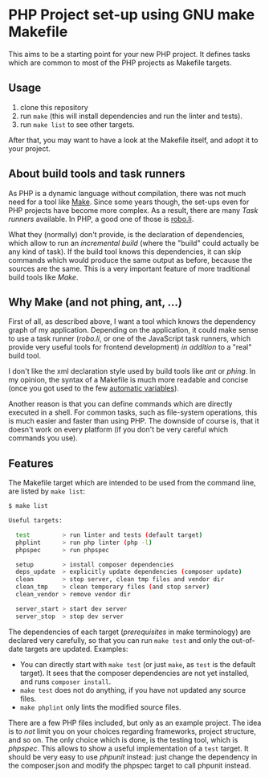 PHP Project set-up using GNU make Makefile
=========================================

This aims to be a starting point for your
new PHP project. It defines tasks which
are common to most of the PHP projects
as Makefile targets.

Usage
--------

1. clone this repository
2. run `make` (this will install dependencies and run the linter and tests).
3. run `make list` to see other targets.

After that, you may want to have a look at the Makefile itself,
and adopt it to your project.

About build tools and task runners
----------------------------------

As PHP is a dynamic language without
compilation, there was not much need
for a tool like [Make](https://www.gnu.org/software/make/).
Since some years though, the set-ups
even for PHP projects have become more
complex. As a result, there are many
*Task runners* available. In PHP, a
good one of those is [robo.li](http://robo.li/).

What they (normally) don't provide, is the
declaration of dependencies, which allow
to run an *incremental build* (where the "build"
could actually be any kind of task).
If the build tool knows this dependencies, it
can skip commands which would produce the
same output as before, because the sources
are the same. This is a very important
feature of more traditional build tools like
*Make*.

Why Make (and not phing, ant, ...)
----------------------------------

First of all, as described above, I want a tool which
knows the dependency graph of my application. Depending
on the application, it could make sense to use a
task runner (*robo.li*, or one of the JavaScript task
runners, which provide very useful tools for frontend
development) *in addition* to a "real" build tool.

I don't like the xml declaration style used by
build tools like *ant* or *phing*. In my opinion,
the syntax of a Makefile is much more readable and
concise (once you got used to the few
[automatic variables](https://www.gnu.org/software/make/manual/html_node/Automatic-Variables.html)).

Another reason is that you can define commands which are
directly executed in a shell. For common tasks, such as
file-system operations, this is much easier and faster
than using PHP. The downside of course is, that it
doesn't work on every platform (if you don't be very
careful which commands you use).

Features
----------

The Makefile target which are intended to be used from the
command line, are listed by `make list`:

```sh
$ make list

Useful targets:

  test         > run linter and tests (default target)
  phplint      > run php linter (php -l)
  phpspec      > run phpspec

  setup        > install composer dependencies
  deps_update  > explicitly update dependencies (composer update)
  clean        > stop server, clean tmp files and vendor dir
  clean_tmp    > clean temporary files (and stop server)
  clean_vendor > remove vendor dir

  server_start > start dev server
  server_stop  > stop dev server
```

The dependencies of each target (*prerequisites* in make terminology)
are declared very carefully, so that you can run `make test` and
only the out-of-date targets are updated. Examples:

* You can directly start with `make test` (or just `make`, as `test`
  is the default target). It sees that the composer dependencies
  are not yet installed, and runs `composer install`.
* `make test` does not do anything, if you have not updated any
  source files.
* `make phplint` only lints the modified source files.

There are a few PHP
files included, but only as an example project. The idea
is to *not* limit you on your choices regarding frameworks,
project structure, and so on. The only choice which is done,
is the testing tool, which is *phpspec*. This allows
to show a useful implementation of a `test` target.
It should be very easy to use *phpunit* instead: just
change the dependency in the composer.json and modify
the phpspec target to call phpunit instead.

